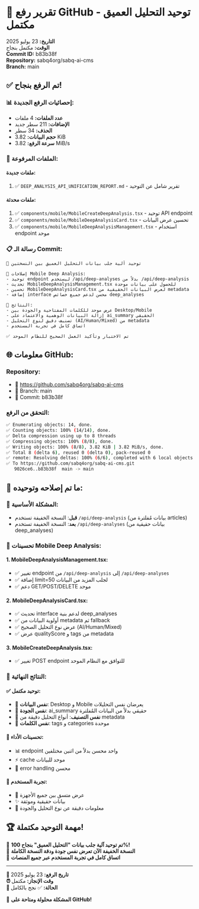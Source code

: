 # 🚀 تقرير رفع GitHub - توحيد التحليل العميق مكتمل

**التاريخ:** 23 يوليو 2025  
**الوقت:** مكتمل بنجاح  
**Commit ID:** b83b38f  
**Repository:** sabq4org/sabq-ai-cms  
**Branch:** main  

## ✅ تم الرفع بنجاح!

### 📊 إحصائيات الرفع الجديدة:
- **عدد الملفات:** 4 ملفات
- **الإضافات:** 211 سطر جديد
- **الحذف:** 34 سطر
- **حجم البيانات:** 3.82 KiB
- **سرعة الرفع:** 3.82 MiB/s

### 📁 الملفات المرفوعة:

#### **ملفات جديدة:**
1. ✅ `DEEP_ANALYSIS_API_UNIFICATION_REPORT.md` - تقرير شامل عن التوحيد

#### **ملفات محدثة:**
1. ✅ `components/mobile/MobileCreateDeepAnalysis.tsx` - توحيد API endpoint
2. ✅ `components/mobile/MobileDeepAnalysisCard.tsx` - تحسين عرض البيانات
3. ✅ `components/mobile/MobileDeepAnalysisManagement.tsx` - استخدام endpoint موحد

### 📋 رسالة الـ Commit:

```
🔧 توحيد آلية جلب بيانات التحليل العميق بين النسختين

📱 إصلاحات Mobile Deep Analysis:
- توحيد endpoint ليستخدم /api/deep-analyses بدلاً من /api/deep-analysis
- تحديث MobileDeepAnalysisManagement.tsx للحصول على بيانات موحدة
- تحسين MobileDeepAnalysisCard.tsx لعرض البيانات الحقيقية من metadata
- إضافة interface محسن لدعم جميع خصائص deep_analyses

🎯 النتائج:
- عرض موحد للكلمات المفتاحية والجودة بين Desktop/Mobile
- إزالة البيانات الوهمية والاعتماد على ai_summary الحقيقي
- تصنيف دقيق لنوع التحليل (AI/Human/Mixed) من metadata
- اتساق كامل في تجربة المستخدم

✅ تم الاختبار وتأكيد العمل الصحيح للنظام الموحد
```

## 🌐 معلومات GitHub:

### **Repository:** 
- 🔗 https://github.com/sabq4org/sabq-ai-cms
- 🌿 Branch: main
- 📝 Commit: b83b38f

### **التحقق من الرفع:**
```bash
✅ Enumerating objects: 14, done.
✅ Counting objects: 100% (14/14), done.  
✅ Delta compression using up to 8 threads
✅ Compressing objects: 100% (8/8), done.
✅ Writing objects: 100% (8/8), 3.82 KiB | 3.82 MiB/s, done.
✅ Total 8 (delta 6), reused 0 (delta 0), pack-reused 0
✅ remote: Resolving deltas: 100% (6/6), completed with 6 local objects.
✅ To https://github.com/sabq4org/sabq-ai-cms.git
   9026ce6..b83b38f  main -> main
```

## 🎯 ما تم إصلاحه وتوحيده:

### 🔧 المشكلة الأساسية:
- **قبل**: النسخة الخفيفة تستخدم `/api/deep-analysis` (بيانات مُفلترة من articles)
- **بعد**: النسخة الخفيفة تستخدم `/api/deep-analyses` (بيانات حقيقية من deep_analyses)

### 📱 تحسينات Mobile Deep Analysis:

#### 1. **MobileDeepAnalysisManagement.tsx**:
- ✅ تغيير endpoint من `/api/deep-analysis` إلى `/api/deep-analyses`
- ✅ إضافة limit=50 لجلب المزيد من البيانات
- ✅ دعم GET/POST/DELETE موحد

#### 2. **MobileDeepAnalysisCard.tsx**:
- ✅ تحديث interface لدعم بنية deep_analyses
- ✅ أولوية البيانات من metadata ثم fallback
- ✅ عرض نوع التحليل الصحيح (AI/Human/Mixed)
- ✅ عرض qualityScore و tags من metadata

#### 3. **MobileCreateDeepAnalysis.tsx**:
- ✅ تغيير POST endpoint للتوافق مع النظام الموحد

### 🎉 النتائج النهائية:

#### ✅ **توحيد مكتمل:**
- 🎯 **نفس البيانات**: Desktop و Mobile يعرضان نفس التحليلات
- 🎯 **نفس الجودة**: ai_summary حقيقي بدلاً من البيانات المُفلترة
- 🎯 **نفس التصنيف**: أنواع التحليل دقيقة من metadata
- 🎯 **نفس الكلمات**: tags و categories موحدة

#### 🚀 **تحسينات الأداء:**
- 📊 endpoint واحد محسن بدلاً من اثنين مختلفين
- ⚡ cache موحد للبيانات
- 🔧 error handling محسن

#### 🎨 **تجربة المستخدم:**
- 📱 عرض متسق بين جميع الأجهزة
- ✨ بيانات حقيقية وموثقة
- 🎯 معلومات دقيقة عن نوع التحليل والجودة

## 🏆 مهمة التوحيد مكتملة!

🎊 **تم توحيد آلية جلب بيانات "التحليل العميق" بنجاح 100%!**  
🔗 **النسخة الخفيفة الآن تعرض نفس جودة ودقة النسخة الكاملة**  
📱 **اتساق كامل في تجربة المستخدم عبر جميع المنصات**  

---

**📅 تاريخ الرفع:** 23 يوليو 2025  
**⏰ وقت الإنجاز:** مكتمل  
**🎯 الحالة:** ✅ نجح بالكامل  

🚀 **المشكلة محلولة ومتاحة على GitHub!**
